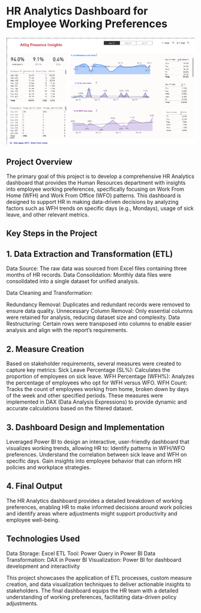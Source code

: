 # HR Analytics Dashboard for Employee Working Preferences

![Dashboard](https://github.com/aravindp2024/HR_Data_Analytics/blob/main/Presence_Insights.png)


## Project Overview

The primary goal of this project is to develop a comprehensive HR Analytics dashboard that provides the Human Resources department with insights into employee working preferences, specifically focusing on Work From Home (WFH) and Work From Office (WFO) patterns. This dashboard is designed to support HR in making data-driven decisions by analyzing factors such as WFH trends on specific days (e.g., Mondays), usage of sick leave, and other relevant metrics.

## Key Steps in the Project

## 1. Data Extraction and Transformation (ETL)

Data Source: The raw data was sourced from Excel files containing three months of HR records.
Data Consolidation: Monthly data files were consolidated into a single dataset for unified analysis.

Data Cleaning and Transformation:

Redundancy Removal: Duplicates and redundant records were removed to ensure data quality.
Unnecessary Column Removal: Only essential columns were retained for analysis, reducing dataset size and complexity.
Data Restructuring: Certain rows were transposed into columns to enable easier analysis and align with the report’s requirements.

## 2. Measure Creation

Based on stakeholder requirements, several measures were created to capture key metrics:
Sick Leave Percentage (SL%): Calculates the proportion of employees on sick leave.
WFH Percentage (WFH%): Analyzes the percentage of employees who opt for WFH versus WFO.
WFH Count: Tracks the count of employees working from home, broken down by days of the week and other specified periods.
These measures were implemented in DAX (Data Analysis Expressions) to provide dynamic and accurate calculations based on the filtered dataset.

## 3. Dashboard Design and Implementation

Leveraged Power BI to design an interactive, user-friendly dashboard that visualizes working trends, allowing HR to:
Identify patterns in WFH/WFO preferences.
Understand the correlation between sick leave and WFH on specific days.
Gain insights into employee behavior that can inform HR policies and workplace strategies.

## 4. Final Output
The HR Analytics dashboard provides a detailed breakdown of working preferences, enabling HR to make informed decisions around work policies and identify areas where adjustments might support productivity and employee well-being.

## Technologies Used

Data Storage: Excel
ETL Tool: Power Query in Power BI
Data Transformation: DAX in Power BI
Visualization: Power BI for dashboard development and interactivity


This project showcases the application of ETL processes, custom measure creation, and data visualization techniques to deliver actionable insights to stakeholders. The final dashboard equips the HR team with a detailed understanding of working preferences, facilitating data-driven policy adjustments.
